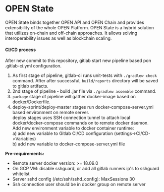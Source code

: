 # OPEN State

OPEN State binds together OPEN API and OPEN Chain and provides extensibility of the whole OPEN Platform.
OPEN State is a hybrid solution that utilizes on-chain and off-chain approaches. It allows solving interoperability issues as well as blockchain scaling.

#### CI/CD process

After new commit to this repository, gitlab start new pipeline based pon .gitlab-ci.yml configuration.

1. As first stage of pipeline, gitlab-ci runs unit-tests with `./gradlew check` command. After after successful, `build/reports` directory will be saved to gitlab artifacts.
2. 2nd stage of pipeline - build .jar file via `./gradlew assemble` command.
3. `package` stage of pipeline will gather docker-image based on docker/Dockerfile.
4. deploy-sprint/deploy-master stages run docker-compose-server.yml based environment on remote server.  
   deploy stages uses SSH connection tunnel to attach local docker/docker-compose commands on to remote docker daemon.  
   Add new environment variable to docker container runtime:  
   a) add new variable to Gitlab CI/CD configuration (settings->CI/CD->Variables)  
   b) add new variable to docker-compose-server.yml file

**Pre-requirements:**

- Remote server docker version: >= 18.09.0
- On GCP VM: disable sshguard, or add all gitlab runners ip's to sshguard whitelist
- Server sshd config (/etc/ssh/sshd_config): MaxSessions 30
- Ssh connection user should be in docker group on remote server
